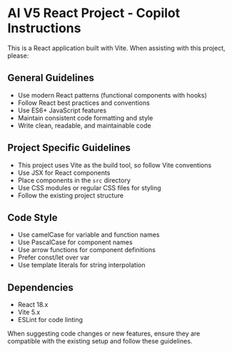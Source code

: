 <!-- Use this file to provide workspace-specific custom instructions to Copilot. For more details, visit https://code.visualstudio.com/docs/copilot/copilot-customization#_use-a-githubcopilotinstructionsmd-file -->

# AI V5 React Project - Copilot Instructions

This is a React application built with Vite. When assisting with this project, please:

## General Guidelines
- Use modern React patterns (functional components with hooks)
- Follow React best practices and conventions
- Use ES6+ JavaScript features
- Maintain consistent code formatting and style
- Write clean, readable, and maintainable code

## Project Specific Guidelines
- This project uses Vite as the build tool, so follow Vite conventions
- Use JSX for React components
- Place components in the `src` directory
- Use CSS modules or regular CSS files for styling
- Follow the existing project structure

## Code Style
- Use camelCase for variable and function names
- Use PascalCase for component names
- Use arrow functions for component definitions
- Prefer const/let over var
- Use template literals for string interpolation

## Dependencies
- React 18.x
- Vite 5.x
- ESLint for code linting

When suggesting code changes or new features, ensure they are compatible with the existing setup and follow these guidelines.
